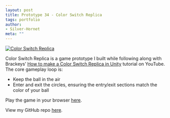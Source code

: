 ```yaml
---
layout: post
title: Prototype 34 - Color Switch Replica
tags: portfolio
author:
- Silver-Hornet
meta: ""
---
```


[![Color Switch Replica]({{site.url}}/color-switch-replica.png)](https://play.unity.com/mg/other/brackeys-color-switch-replica)

Color Switch Replica is a game prototype I built while following along with Brackeys’ [How to make a Color Switch Replica in Unity](https://www.youtube.com/watch?v=gE7gc1sblUA&list=PLPV2KyIb3jR5RwVEjFCiN5BvK3Quqgv_M&index=9) tutorial on YouTube. The core gameplay loop is:

- Keep the ball in the air
- Enter and exit the circles, ensuring the entry/exit sections match the color of your ball

Play the game in your browser [here](https://play.unity.com/mg/other/brackeys-color-switch-replica).

View my GitHub repo [here](https://github.com/silver-hornet/brackeys-color-switch-replica).
